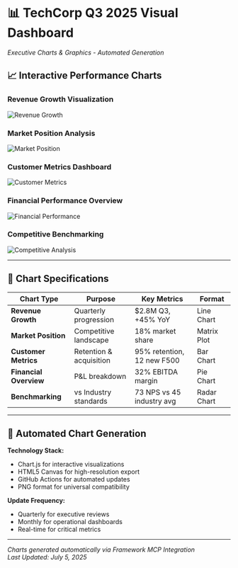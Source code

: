 # 📊 TechCorp Q3 2025 Visual Dashboard
*Executive Charts & Graphics - Automated Generation*

## 📈 Interactive Performance Charts

### Revenue Growth Visualization
![Revenue Growth](./charts/revenue-growth-q3-2025.png)

### Market Position Analysis  
![Market Position](./charts/market-position-q3-2025.png)

### Customer Metrics Dashboard
![Customer Metrics](./charts/customer-metrics-q3-2025.png)

### Financial Performance Overview
![Financial Performance](./charts/financial-performance-q3-2025.png)

### Competitive Benchmarking
![Competitive Analysis](./charts/competitive-benchmarks-q3-2025.png)

---

## 🎯 Chart Specifications

| Chart Type | Purpose | Key Metrics | Format |
|------------|---------|-------------|---------|
| **Revenue Growth** | Quarterly progression | $2.8M Q3, +45% YoY | Line Chart |
| **Market Position** | Competitive landscape | 18% market share | Matrix Plot |
| **Customer Metrics** | Retention & acquisition | 95% retention, 12 new F500 | Bar Chart |
| **Financial Overview** | P&L breakdown | 32% EBITDA margin | Pie Chart |
| **Benchmarking** | vs Industry standards | 73 NPS vs 45 industry avg | Radar Chart |

---

## 🔄 Automated Chart Generation

**Technology Stack:**
- Chart.js for interactive visualizations
- HTML5 Canvas for high-resolution export
- GitHub Actions for automated updates
- PNG format for universal compatibility

**Update Frequency:**
- Quarterly for executive reviews
- Monthly for operational dashboards  
- Real-time for critical metrics

---

*Charts generated automatically via Framework MCP Integration*  
*Last Updated: July 5, 2025*